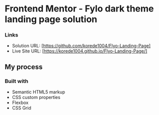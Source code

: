 # Frontend Mentor - Fylo dark theme landing page solution
### Links

- Solution URL: [https://github.com/korede1004/Flyo-Landing-Page]
- Live Site URL: [https://korede1004.github.io/Flyo-Landing-Page/]

## My process

### Built with

- Semantic HTML5 markup
- CSS custom properties
- Flexbox
- CSS Grid
